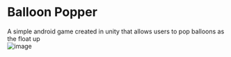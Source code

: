 # Balloon Popper

A simple android game created in unity that allows users to pop balloons as the float up
<br>
![image](https://github.com/dwledwards/Balloon-Popper/assets/25580664/62b43d85-caf8-42eb-8910-c77281e0ab96)
